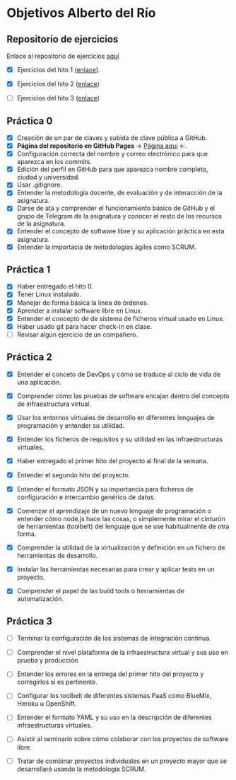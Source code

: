 # Objetivos Alberto del Río

## Repositorio de ejercicios
Enlace al repositorio de ejercicios [aquí](https://github.com/berbus/ejerciciosIV/)

- [X] Ejercicios del hito 1 ([enlace](https://github.com/berbus/ejerciciosIV/blob/master/Ejercicios%20hito%201/ejercicios.md)).

- [X] Ejercicios del hito 2 ([enlace](https://github.com/berbus/ejerciciosIV/blob/master/Ejercicios%20hito%202/ejercicios2.md))

-[ ] Ejercicios del hito 3 ([enlace](https://github.com/berbus/ejerciciosIV/blob/master/Ejercicios%20hito%203/ejercicios3.md))

## Práctica 0
- [X] Creación de un par de claves y subida de clave pública a GitHub.
- [X] **Página del repositorio en GitHub Pages** \-> [Página aquí](https://berbus.github.io/proyectoIV/) <\-.
- [X] Configuración correcta del nombre y correo electrónico para que aparezca en los commits.
- [X] Edición del perfil en GitHub para que aparezca nombre completo, ciudad y universidad.
- [X] Usar .gitignore.
- [X] Entender la metodología docente, de evaluación y de interacción de la asignatura.
- [X] Darse de ata y comprender el funcionamiento básico de GitHub y el grupo de Telegram de la asignatura y conocer el resto de los recursos de la asignatura.
- [X] Entender el concepto de software libre y su aplicación práctica en esta asignatura.
- [X] Entender la importacia de metodologías ágiles como SCRUM.

## Práctica 1
- [X] Haber entregado el hito 0.
- [X] Tener Linux instalado.
- [X] Manejar de forma básica la línea de órdenes.
- [X] Aprender a instalar software libre en Linux.
- [X] Entender el concepto de de sistema de ficheros virtual usado en Linux.
- [X] Haber usado git para hacer check-in en clase.
- [ ] Revisar algún ejercicio de un compañero.

## Práctica 2
- [X] Entender el conceto de DevOps y cómo se traduce al ciclo de vida de una aplicación.
- [X] Comprender cómo las pruebas de software encajan dentro del concepto de infraestructura virtual.
- [X] Usar los entornos virtuales de desarrollo en diferentes lenguajes de programación y entender su utilidad.
- [X] Entender los ficheros de requisitos y su utilidad en las infraestructuras virtuales.

- [X] Haber entregado el primer hito del proyecto al final de la semana.
- [X] Entender el segundo hito del proyecto.
- [X] Entender el formato JSON y su importancia para ficheros de configuración e intercambio genérico de datos.
- [X] Comenzar el aprendizaje de un nuevo lenguaje de programación o entender cómo node.js hace las cosas, o simplemente mirar el cinturón de herramientas (toolbelt) del lenguaje que se use habitualmente de otra forma.
- [X] Comprender la utilidad de la virtualización y definición en un fichero de herramientas de desarrollo.
- [X] Instalar las herramientas necesarias para crear y aplicar tests en un proyecto.
- [X] Comprender el papel de las build tools o herramientas de automatización.

## Práctica 3
- [ ] Terminar la configuración de los sistemas de integración continua.
- [ ] Comprender el nivel plataforma de la infraestructura virtual y sus uso en prueba y producción.

- [ ] Entender los errores en la entrega del primer hito del proyecto y corregirlos si es pertinente.
- [ ] Configurar los toolbelt de diferentes sistemas PaaS como BlueMix, Heroku u OpenShift.
- [ ] Entender el formato YAML y su uso en la descripción de diferentes infraestructuras virtuales.
- [ ] Asistir al seminario sobre cómo colaborar con los proyectos de software libre.
- [ ] Tratar de combinar proyectos individuales en un proyecto mayor que se desarrollará usando la metodología SCRUM.
